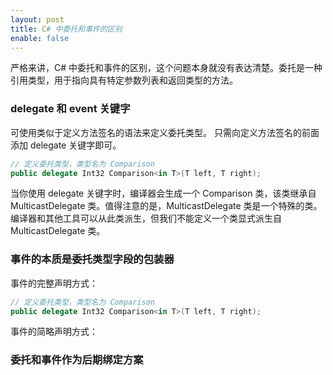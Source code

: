 ```yaml
---
layout: post
title: C# 中委托和事件的区别
enable: false
---
```


严格来讲，C# 中委托和事件的区别，这个问题本身就没有表达清楚。委托是一种引用类型，用于指向具有特定参数列表和返回类型的方法。

### delegate 和 event 关键字

可使用类似于定义方法签名的语法来定义委托类型。 只需向定义方法签名的前面添加 delegate 关键字即可。

```c#
// 定义委托类型，类型名为 Comparison 
public delegate Int32 Comparison<in T>(T left, T right);
```

当你使用 delegate 关键字时，编译器会生成一个 Comparison 类，该类继承自 MulticastDelegate 类。值得注意的是，MulticastDelegate 类是一个特殊的类。 编译器和其他工具可以从此类派生，但我们不能定义一个类显式派生自 MulticastDelegate 类。

### 事件的本质是委托类型字段的包装器

事件的完整声明方式：

```c#
// 定义委托类型，类型名为 Comparison 
public delegate Int32 Comparison<in T>(T left, T right);
```

事件的简略声明方式：

### 委托和事件作为后期绑定方案